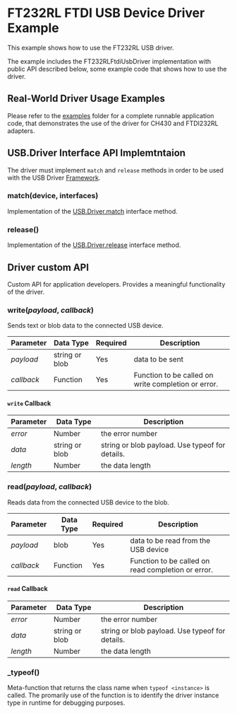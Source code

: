 # FT232RL FTDI USB Device Driver Example

This example shows how to use the FT232RL USB driver.

The example includes the FT232RLFtdiUsbDriver implementation with public API described below,
some example code that shows how to use the driver.

## Real-World Driver Usage Examples

Please refer to the [examples](./examples) folder for a complete runnable application code,
that demonstrates the use of the driver for CH430 and FTDI232RL adapters.

## USB.Driver Interface API Implemtntaion

The driver must implement `match` and `release` methods in order to be used with the
USB Driver [Framework](./../../docs/DriverDevelopmentGuide.md#usb-drivers-framework-api-specification).

### match(device, interfaces)

Implementation of the [USB.Driver.match](../../docs/DriverDevelopmentGuide.md#matchdeviceobject-interfaces) interface method.

### release()

Implementation of the [USB.Driver.release](../../docs/DriverDevelopmentGuide.md#release) interface method.

## Driver custom API

Custom API for application developers. Provides a meaningful functionality of the driver.

### write(*payload*, *callback*)

Sends text or blob data to the connected USB device.

| Parameter   | Data Type | Required | Description |
| ----------- | --------- | -------- | ----------- |
| *payload*   | string or blob  | Yes | data to be sent |
| *callback*  | Function  | Yes      | Function to be called on write completion or error. |

#### `write` Callback

| Parameter   | Data Type | Description |
| ----------- | --------- | ----------- |
| *error*   | Number  | the error number |
| *data*  | string or blob  | string or blob payload. Use typeof for details. |
| *length*  | Number  | the data length |


### read(*payload*, *callback*)

Reads data from the connected USB device to the blob.

| Parameter   | Data Type | Required | Description |
| ----------- | --------- | -------- | ----------- |
| *payload*   | blob      | Yes      | data to be read from the USB device |
| *callback*  | Function  | Yes      | Function to be called on read completion or error. |


#### `read` Callback

| Parameter   | Data Type | Description |
| ----------- | --------- | ----------- |
| *error*   | Number  | the error number |
| *data*  | string or blob  | string or blob payload. Use typeof for details. |
| *length*  | Number  | the data length |


### _typeof()

Meta-function that returns the class name when `typeof <instance>` is called.
The promarily use of the function is to identify the driver instance type in runtime for debugging purposes.
